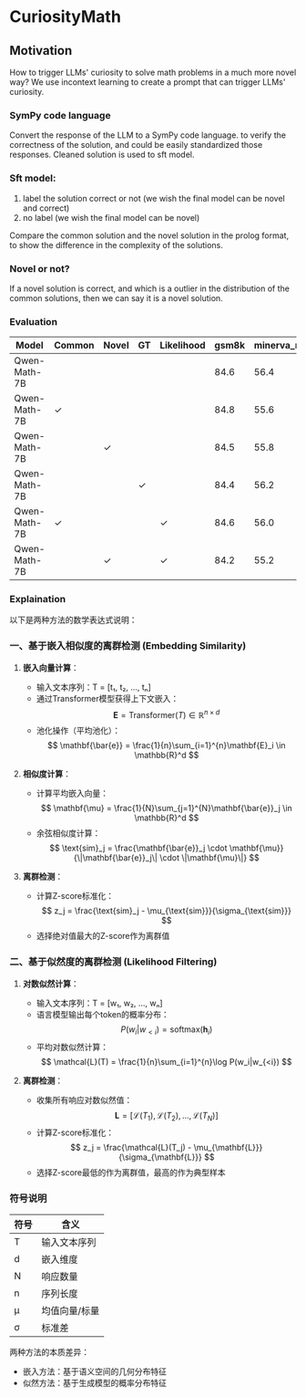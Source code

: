 # CuriosityMath

## Motivation
How to trigger LLMs' curiosity to solve math problems in a much more novel way? We use incontext learning to create a prompt that can trigger LLMs' curiosity. 

### SymPy code language
Convert the response of the LLM to a SymPy code language. to verify the correctness of the solution, and could be easily standardized those responses.
Cleaned solution is used to sft model.

### Sft model:
1. label the solution correct or not (we wish the final model can be novel and correct)
2. no label (we wish the final model can be novel)

Compare the common solution and the novel solution in the prolog format, to show the difference in the complexity of the solutions.

### Novel or not?
If a novel solution is correct, and which is a outlier in the distribution of the common solutions, then we can say it is a novel solution.

### Evaluation

| Model | Common | Novel | GT | Likelihood | gsm8k | minerva_math | svamp | asdiv | mawps | tabmwp | mathqa | mmlu_stem | sat_math | avg  |
|-------|---------|--------|-----|------------|-------|--------------|-------|-------|-------|--------|--------|-----------|----------|------|
| Qwen-Math-7B | | | | | 84.6 | 56.4 | 87.4 | 91.2 | 95.9 | 65.9 | 36.4 | 69.0 | 93.8 | 75.6 |
| Qwen-Math-7B | ✓ | | | | 84.8 | 55.6 | 87.5 | 91.4 | 95.9 | 65.9 | 32.2 | 68.8 | 93.8 | 75.1 |
| Qwen-Math-7B | | ✓ | | | 84.5 | 55.8 | 87.6 | 91.3 | 95.9 | 65.7 | 29.2 | 68.9 | 93.8 | 74.7 |
| Qwen-Math-7B | | | ✓ | | 84.4 | 56.2 | 87.7 | 91.4 | 95.9 | 65.9 | 26.6 | 68.8 | 93.8 | 74.5 |
| Qwen-Math-7B | ✓ | | | ✓ | 84.6 | 56.0 | 87.5 | 91.4 | 95.8 | 65.9 | 28.7 | 68.8 | 93.8 | 74.7 |
| Qwen-Math-7B | | ✓ | | ✓ | 84.2 | 55.2 | 87.4 | 91.2 | 95.9 | 66.0 | 33.8 | 68.9 | 93.8 | 75.2 |

### Explaination
以下是两种方法的数学表达式说明：

### 一、基于嵌入相似度的离群检测 (Embedding Similarity)
1. **嵌入向量计算**：
   - 输入文本序列：T = [t₁, t₂, ..., tₙ]
   - 通过Transformer模型获得上下文嵌入：
     $$
     \mathbf{E} = \text{Transformer}(T) \in \mathbb{R}^{n \times d}
     $$
   - 池化操作（平均池化）：
     $$
     \mathbf{\bar{e}} = \frac{1}{n}\sum_{i=1}^{n}\mathbf{E}_i \in \mathbb{R}^d
     $$

2. **相似度计算**：
   - 计算平均嵌入向量：
     $$
     \mathbf{\mu} = \frac{1}{N}\sum_{j=1}^{N}\mathbf{\bar{e}}_j \in \mathbb{R}^d
     $$
   - 余弦相似度计算：
     $$
     \text{sim}_j = \frac{\mathbf{\bar{e}}_j \cdot \mathbf{\mu}}{\|\mathbf{\bar{e}}_j\| \cdot \|\mathbf{\mu}\|}
     $$

3. **离群检测**：
   - 计算Z-score标准化：
     $$
     z_j = \frac{\text{sim}_j - \mu_{\text{sim}}}{\sigma_{\text{sim}}}
     $$
   - 选择绝对值最大的Z-score作为离群值

### 二、基于似然度的离群检测 (Likelihood Filtering)
1. **对数似然计算**：
   - 输入文本序列：T = [w₁, w₂, ..., wₙ]
   - 语言模型输出每个token的概率分布：
     $$
     P(w_i|w_{<i}) = \text{softmax}(\mathbf{h}_i)
     $$
   - 平均对数似然计算：
     $$
     \mathcal{L}(T) = \frac{1}{n}\sum_{i=1}^{n}\log P(w_i|w_{<i})
     $$

2. **离群检测**：
   - 收集所有响应对数似然值：
     $$
     \mathbf{L} = [\mathcal{L}(T_1), \mathcal{L}(T_2), ..., \mathcal{L}(T_N)]
     $$
   - 计算Z-score标准化：
     $$
     z_j = \frac{\mathcal{L}(T_j) - \mu_{\mathbf{L}}}{\sigma_{\mathbf{L}}}
     $$
   - 选择Z-score最低的作为离群值，最高的作为典型样本

### 符号说明
| 符号 | 含义 |
|------|------|
| T    | 输入文本序列 |
| d    | 嵌入维度 |
| N    | 响应数量 |
| n    | 序列长度 |
| μ    | 均值向量/标量 |
| σ    | 标准差 |

两种方法的本质差异：
- 嵌入方法：基于语义空间的几何分布特征
- 似然方法：基于生成模型的概率分布特征
